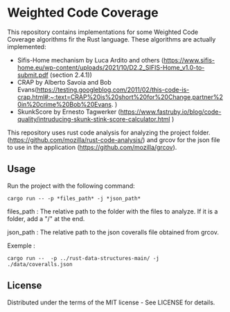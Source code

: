 # Weighted Code Coverage

This repository contains implementations for some Weighted Code Coverage algorithms fir the Rust language.
These algorithms are actually implemented:
- Sifis-Home mechanism by Luca Ardito and others (https://www.sifis-home.eu/wp-content/uploads/2021/10/D2.2_SIFIS-Home_v1.0-to-submit.pdf (section 2.4.1))
- CRAP by Alberto Savoia and Bob Evans(https://testing.googleblog.com/2011/02/this-code-is-crap.html#:~:text=CRAP%20is%20short%20for%20Change,partner%20in%20crime%20Bob%20Evans. )
- SkunkScore by Ernesto Tagwerker (https://www.fastruby.io/blog/code-quality/intruducing-skunk-stink-score-calculator.html )

This repository uses rust code analysis for analyzing the project folder. (https://github.com/mozilla/rust-code-analysis/) and grcov for the json file to use in the application (https://github.com/mozilla/grcov).

## Usage

Run the project with the following command:
```
cargo run -- -p *files_path* -j *json_path* 
```

files_path : The relative path to the folder with the files to analyze. If it is a folder, add a "/" at the end.

json_path : The relative path to the json coveralls file obtained from grcov.

Exemple : 
```
cargo run --  -p ../rust-data-structures-main/ -j ./data/coveralls.json
```


## License
Distributed under the terms of the MIT license -
See LICENSE for details.